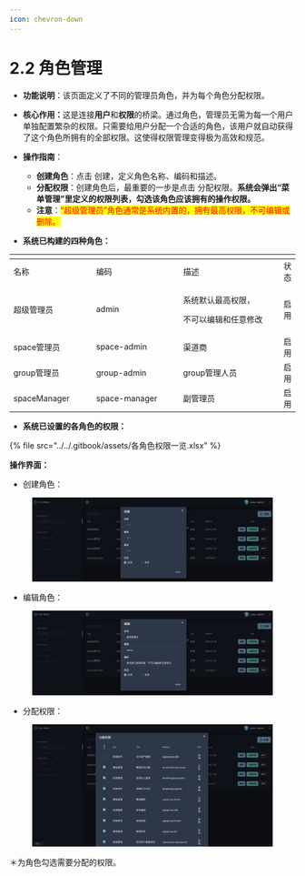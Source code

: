 ```yaml
---
icon: chevron-down
---
```


# 2.2 角色管理

* **功能说明**：该页面定义了不同的管理员角色，并为每个角色分配权限。
* **核心作用：**&#x8FD9;是连接**用户**和**权限**的桥梁。通过角色，管理员无需为每一个用户单独配置繁杂的权限。只需要给用户分配一个合适的角色，该用户就自动获得了这个角色所拥有的全部权限。这使得权限管理变得极为高效和规范。



*   **操作指南**：

    * **创建角色**：点击 创建，定义角色名称、编码和描述。
    * **分配权限**：创建角色后，最重要的一步是点击 分配权限。**系统会弹出“菜单管理”里定义的权限列表，勾选该角色应该拥有的操作权限。**
    * **注意**：<mark style="color:red;">“超级管理员”角色通常是系统内置的，拥有最高权限，不可编辑或删除。</mark>


* **系统已构建的四种角色：**

<table data-header-hidden><thead><tr><th width="149.35931396484375"></th><th width="182.34375"></th><th width="229.3228759765625"></th><th></th></tr></thead><tbody><tr><td>名称</td><td>编码</td><td>描述</td><td>状态</td></tr><tr><td>超级管理员</td><td>admin</td><td><p>系统默认最高权限，</p><p>不可以编辑和任意修改</p></td><td>启用</td></tr><tr><td>space管理员</td><td>space-admin</td><td>渠道商</td><td>启用</td></tr><tr><td>group管理员</td><td>group-admin</td><td>group管理人员</td><td>启用</td></tr><tr><td>spaceManager</td><td>space-manager</td><td>副管理员</td><td>启用</td></tr></tbody></table>



* **系统已设置的各角色的权限：**

{% file src="../../.gitbook/assets/各角色权限一览.xlsx" %}



**操作界面：**

* 创建角色：

<div align="left"><figure><img src="../../.gitbook/assets/创建角色.png" alt="" width="563"><figcaption></figcaption></figure></div>

* 编辑角色：

<div align="left"><figure><img src="../../.gitbook/assets/编辑角色.png" alt="" width="563"><figcaption></figcaption></figure></div>

* 分配权限：

<div align="left"><figure><img src="../../.gitbook/assets/分配权限.png" alt="" width="563"><figcaption></figcaption></figure></div>

＊为角色勾选需要分配的权限。
